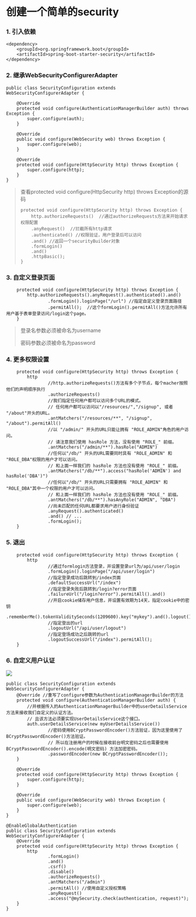 # 创建一个简单的security

### 1. 引入依赖

```
<dependency>
    <groupId>org.springframework.boot</groupId>
    <artifactId>spring-boot-starter-security</artifactId>
</dependency>
```

### 2. 继承WebSecurityConfigurerAdapter

```
public class SecurityConfiguration extends WebSecurityConfigurerAdapter {

    @Override
    protected void configure(AuthenticationManagerBuilder auth) throws Exception {
        super.configure(auth);
    }

    @Override
    public void configure(WebSecurity web) throws Exception {
        super.configure(web);
    }

    @Override
    protected void configure(HttpSecurity http) throws Exception {
        super.configure(http);
    }
}
```

> 查看protected void configure\(HttpSecurity http\) throws Exception的源码
>
> ```
> protected void configure(HttpSecurity http) throws Exception {
>     http.authorizeRequests()  //通过authorizeRequests方法来开始请求权限配置
>     .anyRequest()  //拦截所有http请求
>     .authenticated() //权限验证，用户登录后可以访问
>     .and() //返回一个securityBuilder对象
>     .formLogin() 
>     .and()
>     .httpBasic();
> }
> ```

### 3. 自定义登录页面

```
    protected void configure(HttpSecurity http) throws Exception {
        http.authorizeRequests().anyRequest().authenticated().and()
                .formLogin().loginPage("/url") //指定自定义登录页面路径
                .permitAll();  //这个formLogin().permitAll()方法允许所有用户基于表单登录访问/login这个page。            
    }
```

> 登录名参数必须被命名为username
>
> 密码参数必须被命名为password

### 4. 更多权限设置

```
    protected void configure(HttpSecurity http) throws Exception {
        http
                //http.authorizeRequests()方法有多个子节点，每个macher按照他们的声明顺序执行 
                .authorizeRequests()
                //我们指定任何用户都可以访问多个URL的模式。 
                // 任何用户都可以访问以"/resources/","/signup", 或者 "/about"开头的URL。
                .antMatchers("/resources/**", "/signup", "/about").permitAll()
                //以 "/admin/" 开头的URL只能让拥有 "ROLE_ADMIN"角色的用户访问。 
                // 请注意我们使用 hasRole 方法，没有使用 "ROLE_" 前缀。 
                .antMatchers("/admin/**").hasRole("ADMIN")
                //任何以"/db/" 开头的URL需要同时具有 "ROLE_ADMIN" 和 "ROLE_DBA"权限的用户才可以访问。 
                // 和上面一样我们的 hasRole 方法也没有使用 "ROLE_" 前缀。 
                .antMatchers("/db/**").access("hasRole('ADMIN') and hasRole('DBA')")
                //任何以"/db/" 开头的URL只需要拥有 "ROLE_ADMIN" 和 "ROLE_DBA"其中一个权限的用户才可以访问。 
                // 和上面一样我们的 hasRole 方法也没有使用 "ROLE_" 前缀。 
                .antMatchers("/db/**").hasAnyRole("ADMIN", "DBA")
                //尚未匹配的任何URL都要求用户进行身份验证 
                .anyRequest().authenticated()
                .and() // ...
                .formLogin();
    }
```

### 5. 退出

```
    protected void configure(HttpSecurity http) throws Exception {
        http
                //通过formlogin方法登录，并设置登录url为/api/user/login 
                .formLogin().loginPage("/api/user/login")
                //指定登录成功后跳转到/index页面 
                .defaultSuccessUrl("/index")
                //指定登录失败后跳转到/login?error页面 
                .failureUrl("/login?error").permitAll().and()
                //开启cookie储存用户信息，并设置有效期为14天，指定cookie中的密钥 
                .rememberMe().tokenValiditySeconds(1209600).key("mykey").and().logout()
                //指定登出的url 
                .logoutUrl("/api/user/logout")
                //指定登场成功之后跳转的url 
                .logoutSuccessUrl("/index").permitAll();
    }
```

### 6. 自定义用户认证

![](https://upload-images.jianshu.io/upload_images/4676695-e0b57a0d5480f1a3.png?imageMogr2/auto-orient/strip%7CimageView2/2/w/700)

```
public class SecurityConfiguration extends WebSecurityConfigurerAdapter {
    @Override //重写了configure参数为AuthenticationManagerBuilder的方法
    protected void configure(AuthenticationManagerBuilder auth) {
        //并根据传入的AuthenticationManagerBuilder中的userDetailsService方法来接收我们自定义的认证方法。 
        // 且该方法必须要实现UserDetailsService这个接口。
        auth.userDetailsService(new myUserDetailsService())
                //密码使用BCryptPasswordEncoder()方法验证，因为这里使用了BCryptPasswordEncoder()方法验证。
                // 所以在注册用户的时候在接收前台明文密码之后也需要使用BCryptPasswordEncoder().encode(明文密码) 方法加密密码。
                .passwordEncoder(new BCryptPasswordEncoder());
    }

    @Override
    protected void configure(HttpSecurity http) throws Exception {
        super.configure(http);
    }

    @Override
    public void configure(WebSecurity web) throws Exception {
        super.configure(web);
    }
}
```

```
@EnableGlobalAuthentication
public class SecurityConfiguration extends WebSecurityConfigurerAdapter {
    @Override
    protected void configure(HttpSecurity http) throws Exception {
        http
                .formLogin()
                .and()
                .csrf()
                .disable()
                .authorizeRequests()
                .antMatchers("/admin")
                .permitAll() //使用自定义授权策略 
                .anyRequest()
                .access("@mySecurity.check(authentication, request)");
    }
}
```



